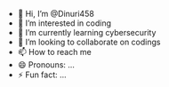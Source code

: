 - 👋 Hi, I’m @Dinuri458
- 👀 I’m interested in coding
- 🌱 I’m currently learning cybersecurity 
- 💞️ I’m looking to collaborate on codings
- 📫 How to reach me 
- 😄 Pronouns: ...
- ⚡ Fun fact: ...

<!---
Dinuri458/Dinuri458 is a ✨ special ✨ repository because its `README.md` (this file) appears on your GitHub profile.
You can click the Preview link to take a look at your changes.
--->
